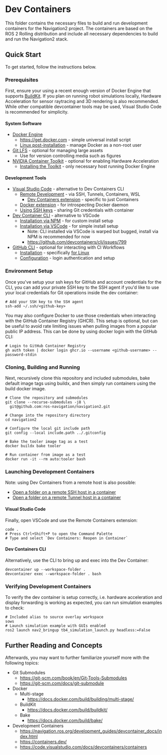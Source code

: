# Dev Containers

This folder contains the necessary files to build and run development containers for the Navigation2 project. The containers are based on the ROS 2 Rolling distribution and include all necessary dependencies to build and run the Navigation2 stack.

## Quick Start

To get started, follow the instructions below.

### Prerequisites

First, ensure your using a recent enough version of Docker Engine that supports [BuildKit](https://docs.docker.com/build/buildkit/). If you plan on running robot simulations locally, Hardware Acceleration for sensor raytracing and 3D rendering is also recommended. While other compatible devcontainer tools may be used, Visual Studio Code is recommended for simplicity.

#### System Software
- [Docker Engine](https://docs.docker.com/engine/install/)
  - https://get.docker.com - simple universal install script
  - [Linux post-installation](https://docs.docker.com/engine/install/linux-postinstall/) - manage Docker as a non-root user
- [Git LFS](https://git-lfs.github.com/) - optional for managing large assets
  - Use for version controlling media such as figures
- [NVIDIA Container Toolkit](https://github.com/NVIDIA/nvidia-container-toolkit) - optional for enabling Hardware Acceleration
  - [Installing the Toolkit](https://docs.nvidia.com/datacenter/cloud-native/container-toolkit/latest/install-guide.html) - only necessary host running Docker Engine

#### Development Tools
- [Visual Studio Code](https://code.visualstudio.com/) - alternative to Dev Containers CLI
  - [Remote Development](https://marketplace.visualstudio.com/items?itemName=ms-vscode-remote.vscode-remote-extensionpack) - via SSH, Tunnels, Containers, WSL
    - [Dev Containers extension](https://marketplace.visualstudio.com/items?itemName=ms-vscode-remote.remote-containers) - specific to just Containers
  - [Docker extension](https://marketplace.visualstudio.com/items?itemName=ms-azuretools.vscode-docker) - for introspecting Docker daemon
  - [Using SSH keys](https://code.visualstudio.com/remote/advancedcontainers/sharing-git-credentials#_using-ssh-keys) - sharing Git credentials with container
- [Dev Container CLI](https://github.com/devcontainers/cli) - alternative to VSCode
  - [Installation via NPM](https://github.com/devcontainers/cli?tab=readme-ov-file#npm-install) - for custom install setup
  - [Installation via VSCode](https://code.visualstudio.com/docs/devcontainers/devcontainer-cli) - for simple install setup
    - Note: CLI installed via VSCode is warped but bugged, install via NPM is recommended for now
    - https://github.com/devcontainers/cli/issues/799
- [GitHub CLI](https://cli.github.com/) - optional for interacting with CI Workflows
    - [Installation](https://github.com/cli/cli#installation) - specifically [for Linux](https://github.com/cli/cli/blob/trunk/docs/install_linux.md)
    - [Configuration](https://cli.github.com/manual/) - login authentication and setup

### Environment Setup

Once you've setup your ssh keys for GitHub and account credentials for the CLI, you can add your private SSH key to the SSH agent if you'd like to use your local credentials for Git operations inside the dev container:

```shell
# Add your SSH key to the SSH agent
ssh-add ~/.ssh/<github-key>
```

You may also configure Docker to use those credentials when interacting with the GitHub Container Registry (GHCR). This setup is optional, but can be useful to avoid rate limiting issues when pulling images from a popular public IP address. This can be done by using docker login with the GitHub CLI:

```shell
# Login to GitHub Container Registry
gh auth token | docker login ghcr.io --username <github-username> --password-stdin
```

### Cloning, Building and Running

Next, recursively clone this repository and included submodules, bake default image tags using buildx, and then simply run containers using the build docker image.

```shell
# Clone the repository and submodules
git clone --recurse-submodules -j8 \
  git@github.com:ros-navigation/navigation2.git

# Change into the repository directory
cd navigation2

# Configure the local git include path
git config --local include.path ../.gitconfig

# Bake the tooler image tag as a test
docker buildx bake tooler

# Run container from image as a test
docker run -it --rm auto:tooler bash
```

### Launching Development Containers

Note: using Dev Containers from a remote host is also possible:

-  [Open a folder on a remote SSH host in a container](https://code.visualstudio.com/docs/devcontainers/containers#_open-a-folder-on-a-remote-ssh-host-in-a-container)
-  [Open a folder on a remote Tunnel host in a container](https://code.visualstudio.com/docs/devcontainers/containers#_open-a-folder-on-a-remote-tunnel-host-in-a-container)

#### Visual Studio Code
Finally, open VSCode and use the Remote Containers extension:

```shell
code .
# Press Ctrl+Shift+P to open the Command Palette
# Type and select `Dev Containers: Reopen in Container`
```

#### Dev Containers CLI
Alternatively, use the CLI to bring up and exec into the Dev Container:

```shell
devcontainer up --workspace-folder .
devcontainer exec --workspace-folder . bash
```

### Verifying Development Containers

To verify the dev container is setup correctly, i.e. hardware acceleration and display forwarding is working as expected, you can run simulation examples to check:

```shell
# Included alias to source overlay workspace
sows
# Launch simulation example with GUIs enabled
ros2 launch nav2_bringup tb4_simulation_launch.py headless:=False
```

## Further Reading and Concepts

Afterwards, you may want to further familiarize yourself more with the following topics:

- Git Submodules
  - https://git-scm.com/book/en/Git-Tools-Submodules
  - https://git-scm.com/docs/git-submodule
- Docker
  - Multi-stage
    - https://docs.docker.com/build/building/multi-stage/
  - BuildKit
    - https://docs.docker.com/build/buildkit/
  - Bake
    - https://docs.docker.com/build/bake/
- Development Containers
  - https://navigation.ros.org/development_guides/devcontainer_docs/index.html
  - https://containers.dev/
  - https://code.visualstudio.com/docs/devcontainers/containers
